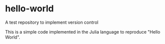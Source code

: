 # hello-world
A test repository to implement version control

This is a simple code implemented in the Julia language to reproduce "Hello World". 

